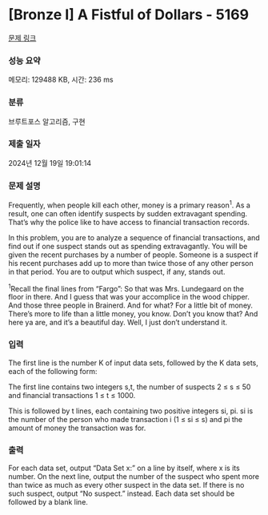# [Bronze I] A Fistful of Dollars - 5169 

[문제 링크](https://www.acmicpc.net/problem/5169) 

### 성능 요약

메모리: 129488 KB, 시간: 236 ms

### 분류

브루트포스 알고리즘, 구현

### 제출 일자

2024년 12월 19일 19:01:14

### 문제 설명

<p style="user-select: auto !important;">Frequently, when people kill each other, money is a primary reason<sup style="user-select: auto !important;">1</sup>. As a result, one can often identify suspects by sudden extravagant spending. That’s why the police like to have access to financial transaction records.</p>

<p style="user-select: auto !important;">In this problem, you are to analyze a sequence of financial transactions, and find out if one suspect stands out as spending extravagantly. You will be given the recent purchases by a number of people. Someone is a suspect if his recent purchases add up to more than twice those of any other person in that period. You are to output which suspect, if any, stands out.</p>

<p style="user-select: auto !important;"><sup style="user-select: auto !important;">1</sup>Recall the final lines from “Fargo”: So that was Mrs. Lundegaard on the floor in there. And I guess that was your accomplice in the wood chipper. And those three people in Brainerd. And for what? For a little bit of money. There’s more to life than a little money, you know. Don’t you know that? And here ya are, and it’s a beautiful day. Well, I just don’t understand it.</p>

### 입력 

 <p style="user-select: auto !important;">The first line is the number K of input data sets, followed by the K data sets, each of the following form:</p>

<p style="user-select: auto !important;">The first line contains two integers s,t, the number of suspects 2 ≤ s ≤ 50 and financial transactions 1 ≤ t ≤ 1000.</p>

<p style="user-select: auto !important;">This is followed by t lines, each containing two positive integers si, pi. si is the number of the person who made transaction i (1 ≤ si ≤ s) and pi the amount of money the transaction was for.</p>

### 출력 

 <p style="user-select: auto !important;">For each data set, output “Data Set x:” on a line by itself, where x is its number. On the next line, output the number of the suspect who spent more than twice as much as every other suspect in the data set. If there is no such suspect, output “No suspect.” instead. Each data set should be followed by a blank line.</p>


